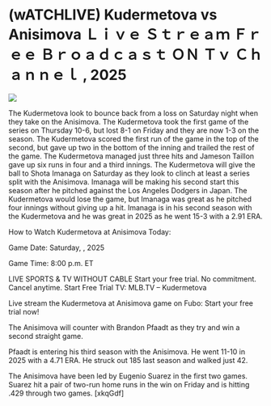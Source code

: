 # (wATCHLIVE) Kudermetova vs Anisimova Ｌｉｖｅ Ｓｔｒｅａｍ Ｆｒｅｅ Ｂｒｏａｄｃａｓｔ ＯＮ Ｔｖ Ｃｈａｎｎｅｌ , 2025  
  
  
[![](https://i.imgur.com/qSNzIqt.png)](https://movie.rssnews.media/MJJAWqMLG.php)  
  
The Kudermetova look to bounce back from a loss on Saturday night when they take on the Anisimova. The Kudermetova took the first game of the series on Thursday 10-6, but lost 8-1 on Friday and they are now 1-3 on the season. The Kudermetova scored the first run of the game in the top of the second, but gave up two in the bottom of the inning and trailed the rest of the game. The Kudermetova managed just three hits and Jameson Taillon gave up six runs in four and a third innings. The Kudermetova will give the ball to Shota Imanaga on Saturday as they look to clinch at least a series split with the Anisimova. Imanaga will be making his second start this season after he pitched against the Los Angeles Dodgers in Japan. The Kudermetova would lose the game, but Imanaga was great as he pitched four innings without giving up a hit. Imanaga is in his second season with the Kudermetova and he was great in 2025 as he went 15-3 with a 2.91 ERA.

How to Watch Kudermetova at Anisimova Today:

Game Date: Saturday, , 2025

Game Time: 8:00 p.m. ET

LIVE SPORTS & TV WITHOUT CABLE
Start your free trial. No commitment. Cancel anytime.
Start Free Trial
TV: MLB.TV – Kudermetova

Live stream the Kudermetova at Anisimova game on Fubo: Start your free trial now!

The Anisimova will counter with Brandon Pfaadt as they try and win a second straight game.

Pfaadt is entering his third season with the Anisimova. He went 11-10 in 2025 with a 4.71 ERA. He struck out 185 last season and walked just 42.

The Anisimova have been led by Eugenio Suarez in the first two games. Suarez hit a pair of two-run home runs in the win on Friday and is hitting .429 through two games. [xkqGdf]